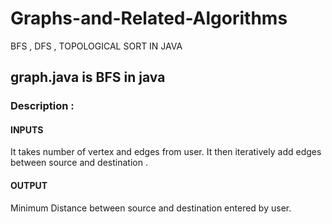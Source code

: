 # Graphs-and-Related-Algorithms
BFS , DFS , TOPOLOGICAL SORT IN JAVA


## graph.java is BFS in java
### Description :

#### INPUTS

It takes number of vertex and edges from user. It then iteratively add edges between source and destination . 

#### OUTPUT

Minimum Distance between source and destination entered by user.
